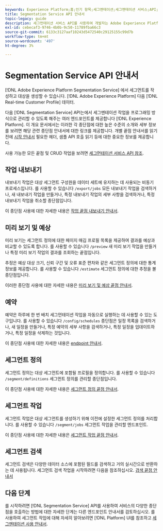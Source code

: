 ```yaml
---
keywords: Experience Platform;홈;인기 항목;세그멘테이션;세그멘테이션 서비스;API;api;
title: Segmentation Service API 안내서
topic-legacy: guide
description: 세그먼테이션 서비스 API를 사용하여 개발자는 Adobe Experience Platform에서 세그먼테이션 작업을 프로그래밍 방식으로 관리할 수 있습니다. 이 안내서를 따라 API를 사용하여 주요 작업을 수행하는 방법에 대해 알아보십시오.
exl-id: cebecaf3-9746-4b0b-9c50-11789fba66c3
source-git-commit: 6133c3127aaf10243d5472540c29125155c99d7b
workflow-type: tm+mt
source-wordcount: '497'
ht-degree: 3%

---
```


# Segmentation Service API 안내서

[!DNL Adobe Experience Platform Segmentation Service] 에서 세그먼트를 작성하고 대상을 생성할 수 있습니다. [!DNL Adobe Experience Platform] 다음 [!DNL Real-time Customer Profile] 데이터.

다음 [!DNL Segmentation Service] API는에서 세그멘테이션 작업을 프로그래밍 방식으로 관리할 수 있도록 해주는 여러 엔드포인트를 제공합니다 [!DNL Experience Platform]. 이 개요 문서에서는 이러한 각 종단점에 대한 높은 수준의 소개와 세부 정보를 보려면 해당 관련 종단점 안내서에 대한 링크를 제공합니다. 개별 끝점 안내서를 읽기 전에 [시작 안내서](./getting-started.md) 필요한 헤더, 샘플 API 호출 읽기 등에 대한 중요한 정보를 제공합니다.

사용 가능한 모든 끝점 및 CRUD 작업을 보려면 [세그먼테이션 서비스 API 참조](https://www.adobe.io/experience-platform-apis/references/segmentation/).

<!-- ## Audiences

Audiences are a collection of people who share similar behaviors and/or characteristics. These can be generated either by using Platform or from external sources. You can use the `/audiences` endpoint to retrieve all audiences, create a new audience, retrieve details of a specific audience, update a specific audience, or delete a specific audience.

For more information on using this endpoint, please read the [audiences endpoint guide](./audiences.md). -->

## 작업 내보내기

내보내기 작업은 대상 세그먼트 구성원을 데이터 세트에 유지하는 데 사용되는 비동기 프로세스입니다. 를 사용할 수 있습니다 `/export/jobs` 모든 내보내기 작업을 검색하거나, 새 내보내기 작업을 만들거나, 특정 내보내기 작업의 세부 사항을 검색하거나, 특정 내보내기 작업을 취소할 종단점입니다.

이 종단점 사용에 대한 자세한 내용은 [작업 끝점 내보내기 안내서](./export-jobs.md).

## 미리 보기 및 예상

미리 보기는 세그먼트 정의에 대한 페이지 매김 프로필 목록을 제공하여 결과를 예상과 비교할 수 있도록 합니다. 를 사용할 수 있습니다 `/preview` 새 미리 보기 작업을 만들거나 특정 미리 보기 작업의 결과를 조회하는 끝점입니다.

추정은 예상 대상 크기, 신뢰 구간 및 오류 표준 편차와 같은 세그먼트 정의에 대한 통계 정보를 제공합니다. 를 사용할 수 있습니다 `/estimate` 세그먼트 정의에 대한 추정을 볼 종단점입니다.

이러한 종단점 사용에 대한 자세한 내용은 [미리 보기 및 예상 끝점 안내서](./previews-and-estimates.md).

## 예약

예약은 하루에 한 번 배치 세그먼테이션 작업을 자동으로 실행하는 데 사용할 수 있는 도구입니다. 를 사용할 수 있습니다 `/config/schedules` 종단점은 일정 목록을 검색하거나, 새 일정을 만들거나, 특정 예약의 세부 사항을 검색하거나, 특정 일정을 업데이트하거나, 특정 일정을 삭제하는 것입니다.

이 종단점 사용에 대한 자세한 내용은 [endpoint 안내서](./schedules.md).

## 세그먼트 정의

세그먼트 정의는 대상 세그먼트에 포함될 프로필을 정의합니다. 를 사용할 수 있습니다 `/segment/definitions` 세그먼트 정의를 관리할 종단점입니다.

이 종단점 사용에 대한 자세한 내용은 [세그먼트 정의 끝점 안내서](./segment-definitions.md).

## 세그먼트 작업

세그먼트 작업은 대상 세그먼트를 생성하기 위해 이전에 설정한 세그먼트 정의를 처리합니다. 를 사용할 수 있습니다 `/segment/jobs` 세그먼트 작업을 관리할 엔드포인트.

이 종단점 사용에 대한 자세한 내용은 [세그먼트 작업 끝점 안내서](./segment-jobs.md).

## 세그먼트 검색

세그먼트 검색은 다양한 데이터 소스에 포함된 필드를 검색하고 거의 실시간으로 반환하는 데 사용됩니다. 세그먼트 검색 작업을 시작하려면 다음을 참조하십시오. [검색 끝점 안내서](segment-search.md)

## 다음 단계

를 시작하려면 [!DNL Segmentation Service] API를 사용하여 서비스의 다양한 종단점을 호출하는 방법에 대한 자세한 단계는 다른 엔드포인트 안내서를 검토하십시오. 를 사용하여 세그먼트 작업에 대해 자세히 알아보려면 [!DNL Platform] UI를 참조하고 [세그멘테이션 사용 안내서](../ui/overview.md).
